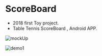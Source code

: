 # ScoreBoard
- 2018 first Toy project.
- Table Tennis ScoreBoard , Android APP. 
 

![mockUp](https://github.com/superbderrick/ScoreBoard/blob/master/images/mockup/simple_mookup.png)


![demo1](https://github.com/superbderrick/ScoreBoard/blob/master/images/de.gif)